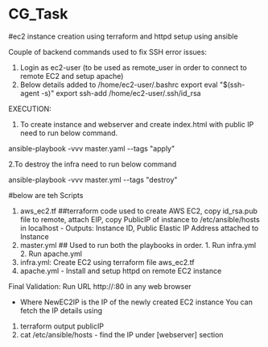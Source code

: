 # CG_Task
#ec2 instance creation using terraform and httpd setup using ansible

Couple of backend commands used to fix SSH error issues:
1. Login as ec2-user (to be used as remote_user in order to connect to remote EC2 and setup apache)
2. Below details added to /home/ec2-user/.bashrc
export eval "$(ssh-agent -s)"
export ssh-add /home/ec2-user/.ssh/id_rsa

EXECUTION:
1. To create instance and webserver and create index.html with public IP need to run below command.

ansible-playbook -vvv master.yaml --tags "apply"

2.To destroy the infra need to run below command

ansible-playbook -vvv master.yml --tags "destroy"

#below are teh Scripts
1. aws_ec2.tf ##terraform code used to create AWS EC2, copy id_rsa.pub file to remote, attach EIP, copy PublicIP of instance to /etc/ansible/hosts in localhost - Outputs: Instance ID, Public Elastic IP Address attached to Instance
2. master.yml ## Used to run both the playbooks in order. 1. Run infra.yml 2. Run apache.yml
3. infra.yml: Create EC2 using terraform file aws_ec2.tf
4. apache.yml - Install and setup httpd on remote EC2 instance 

Final Validation:
Run URL http://<NewEC2IP>:80 in any web browser
- Where NewEC2IP is the IP of the newly created EC2 instance
You can fetch the IP details using
1. terraform output publicIP
2. cat /etc/ansible/hosts - find the IP under [webserver] section
